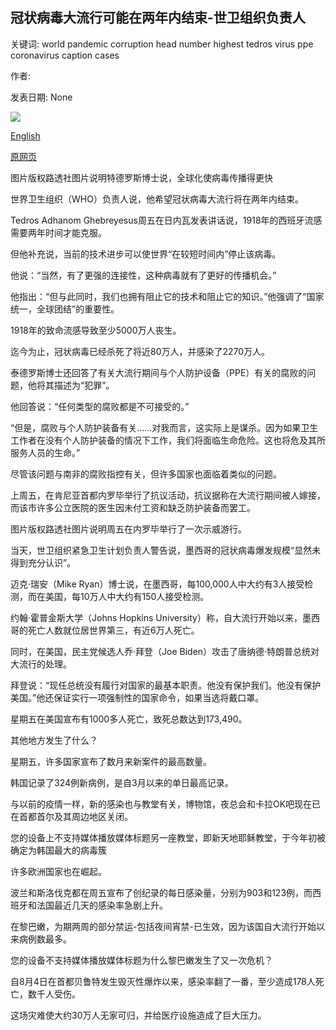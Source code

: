 ## 冠状病毒大流行可能在两年内结束-世卫组织负责人

关键词: world pandemic corruption head number highest tedros virus ppe coronavirus caption cases

作者: 

发表日期: None

![](https://ichef.bbci.co.uk/news/1024/branded_news/89EA/production/_114060353_tv062714120.jpg)

[English](Coronavirus%20pandemic%20could%20be%20over%20within%20two%20years%20-%20WHO%20head.md)

[原网页](https://www.bbc.com/news/world-53870798)

图片版权路透社图片说明特德罗斯博士说，全球化使病毒传播得更快

世界卫生组织（WHO）负责人说，他希望冠状病毒大流行将在两年内结束。

Tedros Adhanom Ghebreyesus周五在日内瓦发表讲话说，1918年的西班牙流感需要两年时间才能克服。

但他补充说，当前的技术进步可以使世界“在较短时间内”停止该病毒。

他说：“当然，有了更强的连接性，这种病毒就有了更好的传播机会。”

他指出：“但与此同时，我们也拥有阻止它的技术和阻止它的知识。”他强调了“国家统一，全球团结”的重要性。

1918年的致命流感导致至少5000万人丧生。

迄今为止，冠状病毒已经杀死了将近80万人，并感染了2270万人。

泰德罗斯博士还回答了有关大流行期间与个人防护设备（PPE）有关的腐败的问题，他将其描述为“犯罪”。

他回答说：“任何类型的腐败都是不可接受的。”

“但是，腐败与个人防护装备有关……对我而言，这实际上是谋杀。因为如果卫生工作者在没有个人防护装备的情况下工作，我们将面临生命危险。这也将危及其所服务人员的生命。”

尽管该问题与南非的腐败指控有关，但许多国家也面临着类似的问题。

上周五，在肯尼亚首都内罗毕举行了抗议活动，抗议据称在大流行期间被人嫁接，而该市许多公立医院的医生因未付工资和缺乏防护装备而罢工。

图片版权路透社图片说明周五在内罗毕举行了一次示威游行。

当天，世卫组织紧急卫生计划负责人警告说，墨西哥的冠状病毒爆发规模“显然未得到充分认识”。

迈克·瑞安（Mike Ryan）博士说，在墨西哥，每100,000人中大约有3人接受检测，而在美国，每10万人中大约有150人接受检测。

约翰·霍普金斯大学（Johns Hopkins University）称，自大流行开始以来，墨西哥的死亡人数就位居世界第三，有近6万人死亡。

同时，在美国，民主党候选人乔·拜登（Joe Biden）攻击了唐纳德·特朗普总统对大流行的处理。

拜登说：“现任总统没有履行对国家的最基本职责。他没有保护我们。他没有保护美国。”他还保证实行一项强制性的国家命令，如果当选将戴口罩。

星期五在美国宣布有1000多人死亡，致死总数达到173,490。

其他地方发生了什么？

星期五，许多国家宣布了数月来新案件的最高数量。

韩国记录了324例新病例，是自3月以来的单日最高记录。

与以前的疫情一样，新的感染也与教堂有关，博物馆，夜总会和卡拉OK吧现在已在首都首尔及其周边地区关闭。

您的设备上不支持媒体播放媒体标题另一座教堂，即新天地耶稣教堂，于今年初被确定为韩国最大的病毒簇

许多欧洲国家也在崛起。

波兰和斯洛伐克都在周五宣布了创纪录的每日感染量，分别为903和123例，而西班牙和法国最近几天的感染率急剧上升。

在黎巴嫩，为期两周的部分禁运-包括夜间宵禁-已生效，因为该国自大流行开始以来病例数最多。

您的设备不支持媒体播放媒体标题为什么黎巴嫩发生了又一次危机？

自8月4日在首都贝鲁特发生毁灭性爆炸以来，感染率翻了一番，至少造成178人死亡，数千人受伤。

这场灾难使大约30万人无家可归，并给医疗设施造成了巨大压力。